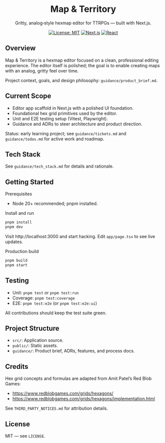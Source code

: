 <div align="center">

# Map & Territory

Gritty, analog‑style hexmap editor for TTRPGs — built with Next.js.

[![License: MIT](https://img.shields.io/badge/License-MIT-green.svg)](LICENSE)
[![Next.js](https://img.shields.io/badge/Next.js-15-black)](https://nextjs.org)
[![React](https://img.shields.io/badge/React-19-61dafb)](https://react.dev)

<!-- Screenshot/preview: add an image or GIF here when available -->
<!-- <img src="./docs/preview.png" alt="Map & Territory preview" width="800"/> -->

</div>

## Overview

Map & Territory is a hexmap editor focused on a clean, professional editing experience. The editor itself is polished; the goal is to enable creating maps with an analog, gritty feel over time.

Project context, goals, and design philosophy: `guidance/product_brief.md`.

## Current Scope

- Editor app scaffold in Next.js with a polished UI foundation.
- Foundational hex grid primitives used by the editor.
- Unit and E2E testing setup (Vitest, Playwright).
- Guidance and ADRs to steer architecture and product direction.

Status: early learning project; see `guidance/tickets.md` and `guidance/todos.md` for active work and roadmap.

## Tech Stack

See `guidance/tech_stack.md` for details and rationale.

## Getting Started

Prerequisites
- Node 20+ recommended; pnpm installed.

Install and run
```bash
pnpm install
pnpm dev
```
Visit http://localhost:3000 and start hacking. Edit `app/page.tsx` to see live updates.

Production build
```bash
pnpm build
pnpm start
```

## Testing

- Unit: `pnpm test` or `pnpm test:run`
- Coverage: `pnpm test:coverage`
- E2E: `pnpm test:e2e` (or `pnpm test:e2e:ui`)

All contributions should keep the test suite green.

## Project Structure

- `src/`: Application source.
- `public/`: Static assets.
- `guidance/`: Product brief, ADRs, features, and process docs.

## Credits

Hex grid concepts and formulas are adapted from Amit Patel’s Red Blob Games:
- https://www.redblobgames.com/grids/hexagons/
- https://www.redblobgames.com/grids/hexagons/implementation.html

See `THIRD_PARTY_NOTICES.md` for attribution details.

## License

MIT — see `LICENSE`.
